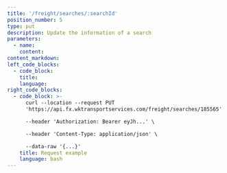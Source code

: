 ```yaml
---
title: '/freight/searches/:searchId'
position_number: 5
type: put
description: Update the information of a search
parameters:
  - name:
    content:
content_markdown:
left_code_blocks:
  - code_block:
    title:
    language:
right_code_blocks:
  - code_block: >-
      curl --location --request PUT
      'https://api.fx.wktransportservices.com/freight/searches/185565' \

      --header 'Authorization: Bearer eyJh...' \

      --header 'Content-Type: application/json' \

      --data-raw '{...}'
    title: Request example
    language: bash
---
```

